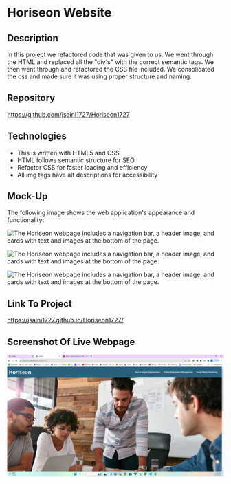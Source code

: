 
# Horiseon Website

## Description

In this project we refactored code that was given to us.  We went through the HTML and replaced all the "div's" with the correct semantic tags.  We then went through and refactored the CSS file included.  We consolidated the css and made sure it was using proper structure and naming.

## Repository

https://github.com/jsaini1727/Horiseon1727

## Technologies

 - This is written with HTML5 and CSS 
 - HTML follows semantic structure for SEO
 - Refactor CSS for faster loading and efficiency
 - All img tags have alt descriptions for accessibility

## Mock-Up

The following image shows the web application's appearance and functionality:

![The Horiseon webpage includes a navigation bar, a header image, and cards with text and images at the bottom of the page.](./assets/images/horiseon_website_page1.png)

![The Horiseon webpage includes a navigation bar, a header image, and cards with text and images at the bottom of the page.](./assets/images/horiseon_website_page2.png)

![The Horiseon webpage includes a navigation bar, a header image, and cards with text and images at the bottom of the page.](./assets/images/horiseon_website_page3.png)

## Link To Project
https://jsaini1727.github.io/Horiseon1727/

## Screenshot Of Live Webpage
<img src="./assets/images/horiseon-ss.png">
